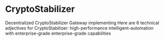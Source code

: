 # CryptoStabilizer
Decentralized CryptoStabilizer Gateway implementing Here are 6 technical adjectives for CryptoStabilizer: high-performance intelligent-automation with enterprise-grade enterprise-grade capabilities
